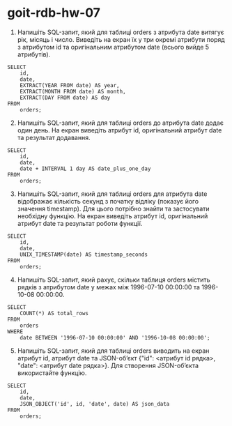 # goit-rdb-hw-07

1. Напишіть SQL-запит, який для таблиці orders з атрибута date витягує рік, місяць і число. 
Виведіть на екран їх у три окремі атрибути поряд з атрибутом id та 
оригінальним атрибутом date (всього вийде 5 атрибутів).

```
SELECT 
    id, 
    date, 
    EXTRACT(YEAR FROM date) AS year, 
    EXTRACT(MONTH FROM date) AS month, 
    EXTRACT(DAY FROM date) AS day
FROM 
    orders;
```

2. Напишіть SQL-запит, який для таблиці orders до атрибута date додає один день. 
На екран виведіть атрибут id, оригінальний атрибут date та результат додавання.

```
SELECT 
    id, 
    date, 
    date + INTERVAL 1 day AS date_plus_one_day
FROM 
    orders;
```

3. Напишіть SQL-запит, який для таблиці orders для атрибута date відображає кількість секунд 
з початку відліку (показує його значення timestamp). Для цього потрібно знайти та застосувати необхідну функцію.
На екран виведіть атрибут id, оригінальний атрибут date та результат роботи функції.
```
SELECT 
    id, 
    date, 
    UNIX_TIMESTAMP(date) AS timestamp_seconds
FROM 
    orders;
```


4. Напишіть SQL-запит, який рахує, скільки таблиця orders містить рядків з атрибутом date 
у межах між 1996-07-10 00:00:00 та 1996-10-08 00:00:00.
```
SELECT 
    COUNT(*) AS total_rows
FROM 
    orders
WHERE 
    date BETWEEN '1996-07-10 00:00:00' AND '1996-10-08 00:00:00';
```

5. Напишіть SQL-запит, який для таблиці orders виводить на екран атрибут id, атрибут date 
та JSON-об’єкт {"id": <атрибут id рядка>, "date": <атрибут date рядка>}. Для створення JSON-об’єкта використайте функцію.
```
SELECT 
    id, 
    date, 
    JSON_OBJECT('id', id, 'date', date) AS json_data
FROM 
    orders;
```